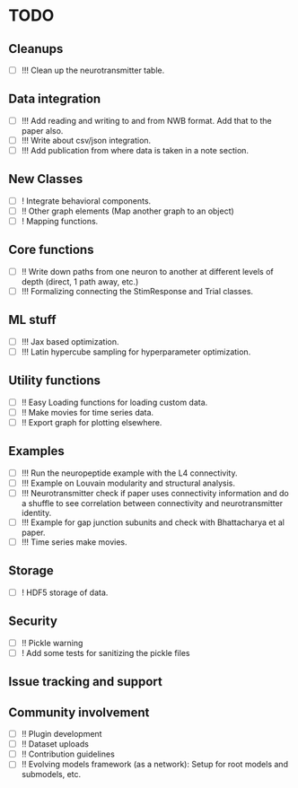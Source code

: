 # TODO

## Cleanups

- [ ] !!! Clean up the neurotransmitter table.

## Data integration

- [ ] !!! Add reading and writing to and from NWB format. Add that to the paper also.
- [ ] !!! Write about csv/json integration.
- [ ] !!! Add publication from where data is taken in a note section.

## New Classes

- [ ] ! Integrate behavioral components.
- [ ] !! Other graph elements (Map another graph to an object)
- [ ] ! Mapping functions.

## Core functions

- [ ] !! Write down paths from one neuron to another at different levels of depth (direct, 1 path away, etc.)
- [ ] !!! Formalizing connecting the StimResponse and Trial classes.

## ML stuff
- [ ] !!! Jax based optimization.
- [ ] !!! Latin hypercube sampling for hyperparameter optimization.

## Utility functions

- [ ] !! Easy Loading functions for loading custom data.
- [ ] !! Make movies for time series data.
- [ ] !! Export graph for plotting elsewhere.

## Examples

- [ ] !!! Run the neuropeptide example with the L4 connectivity.
- [ ] !!! Example on Louvain modularity and structural analysis.
- [ ] !!! Neurotransmitter check if paper uses connectivity information and do a shuffle to see correlation between connectivity and neurotransmitter identity.
- [ ] !!! Example for gap junction subunits and check with Bhattacharya et al paper.
- [ ] !!! Time series make movies.

## Storage

- [ ] ! HDF5 storage of data.

## Security

- [ ] !! Pickle warning
- [ ] ! Add some tests for sanitizing the pickle files

## Issue tracking and support

## Community involvement

- [ ] !! Plugin development
- [ ] !! Dataset uploads
- [ ] !! Contribution guidelines
- [ ] !! Evolving models framework (as a network): Setup for root models and submodels, etc.
